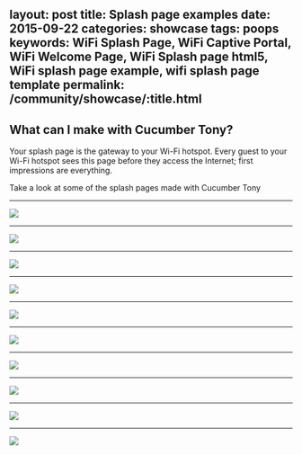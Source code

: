 layout: post
title:  Splash page examples
date:   2015-09-22
categories: showcase
tags: poops
keywords: WiFi Splash Page, WiFi Captive Portal, WiFi Welcome Page, WiFi Splash page html5, WiFi splash page example, wifi splash page template
permalink: /community/showcase/:title.html
---

<h2>What can I make with Cucumber Tony?</h2>

Your splash page is the gateway to your Wi-Fi hotspot. Every guest to your Wi-Fi hotspot sees this page before they access the Internet; first impressions are everything.

Take a look at some of the splash pages made with Cucumber Tony

<hr>

<div class="text-center">
<img src="/images/community/splash-pages/benito.png">
</div>

<hr>

<div class="text-center">
<img src="/images/community/splash-pages/boxpark.png">
</div>

<hr>

<div class="text-center">
<img src="/images/community/splash-pages/chifafa.png">
</div>

<hr>

<div class="text-center">
<img src="/images/community/splash-pages/derby.png">
</div>

<hr>

<div class="text-center">
<img src="/images/community/splash-pages/grill.png">
</div>

<hr>

<div class="text-center">
<img src="/images/community/splash-pages/harbour.png">
</div>

<hr>

<div class="text-center">
<img src="/images/community/splash-pages/holo.png">
</div>

<hr>

<div class="text-center">
<img src="/images/community/splash-pages/marlowe.png">
</div>

<hr>

<div class="text-center">
<img src="/images/community/splash-pages/mocha.png">
</div>

<hr>

<div class="text-center">
<img src="/images/community/splash-pages/snocastle.png">
</div>
